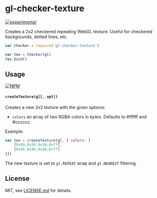 # gl-checker-texture

[![experimental](http://badges.github.io/stability-badges/dist/experimental.svg)](http://github.com/badges/stability-badges)

Creates a 2x2 checkered repeating WebGL texture. Useful for checkered backgrounds, dotted lines, etc.

```js
var Checker = require('gl-checker-texture')

var tex = Checker(gl)
tex.bind()
```

## Usage

[![NPM](https://nodei.co/npm/gl-checker-texture.png)](https://nodei.co/npm/gl-checker-texture/)

#### `createTexture(gl[, opt])`

Creates a new 2x2 texture with the given options:

- `colors` an array of two RGBA colors *in bytes*. Defaults to #ffffff and #cccccc. 

Example:

```js
var tex = createTexture(gl, { colors: [
    [0x50,0x50,0x50,0xff],
    [0x46,0x46,0x46,0xff]
]})
```

The new texture is set to `gl.REPEAT` wrap and `gl.NEAREST` filtering. 

## License

MIT, see [LICENSE.md](http://github.com/mattdesl/gl-checker-texture/blob/master/LICENSE.md) for details.
